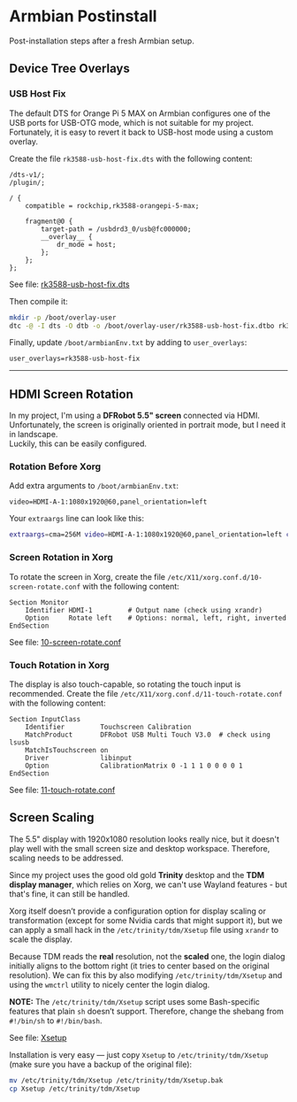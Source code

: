 # Armbian Postinstall

Post-installation steps after a fresh Armbian setup.

## Device Tree Overlays

### USB Host Fix

The default DTS for Orange Pi 5 MAX on Armbian configures one of the USB ports for USB-OTG mode, which is not suitable for my project. Fortunately, it is easy to revert it back to USB-host mode using a custom overlay.

Create the file `rk3588-usb-host-fix.dts` with the following content:

```
/dts-v1/;
/plugin/;

/ {
    compatible = rockchip,rk3588-orangepi-5-max;

    fragment@0 {
        target-path = /usbdrd3_0/usb@fc000000;
        __overlay__ {
            dr_mode = host;
        };
    };
};
```

See file: [rk3588-usb-host-fix.dts](./user_overlays/rk3588-usb-host-fix.dts)

Then compile it:

```bash
mkdir -p /boot/overlay-user
dtc -@ -I dts -O dtb -o /boot/overlay-user/rk3588-usb-host-fix.dtbo rk3588-usb-host-fix.dts
```

Finally, update `/boot/armbianEnv.txt` by adding to `user_overlays`:

```
user_overlays=rk3588-usb-host-fix
```

---

## HDMI Screen Rotation

In my project, I'm using a **DFRobot 5.5" screen** connected via HDMI. Unfortunately, the screen is originally oriented in portrait mode, but I need it in landscape.  
Luckily, this can be easily configured.

### Rotation Before Xorg

Add extra arguments to `/boot/armbianEnv.txt`:

```
video=HDMI-A-1:1080x1920@60,panel_orientation=left
```

Your `extraargs` line can look like this:

```bash
extraargs=cma=256M video=HDMI-A-1:1080x1920@60,panel_orientation=left console=tty1 splash quiet plymouth.ignore-serial-consoles
```

### Screen Rotation in Xorg

To rotate the screen in Xorg, create the file `/etc/X11/xorg.conf.d/10-screen-rotate.conf` with the following content:

```
Section Monitor
    Identifier HDMI-1         # Output name (check using xrandr)
    Option     Rotate left    # Options: normal, left, right, inverted
EndSection
```

See file: [10-screen-rotate.conf](./10-screen-rotate.conf)

### Touch Rotation in Xorg

The display is also touch-capable, so rotating the touch input is recommended. Create the file `/etc/X11/xorg.conf.d/11-touch-rotate.conf` with the following content:

```
Section InputClass
    Identifier         Touchscreen Calibration
    MatchProduct       DFRobot USB Multi Touch V3.0  # check using lsusb
    MatchIsTouchscreen on
    Driver             libinput
    Option             CalibrationMatrix 0 -1 1 1 0 0 0 0 1
EndSection
```

See file: [11-touch-rotate.conf](./11-touch-rotate.conf)

## Screen Scaling

The 5.5" display with 1920x1080 resolution looks really nice, but it doesn't play well with the small screen size and desktop workspace. Therefore, scaling needs to be addressed.

Since my project uses the good old gold **Trinity** desktop and the **TDM display manager**, which relies on Xorg, we can't use Wayland features - but that's fine, it can still be handled.

Xorg itself doesn’t provide a configuration option for display scaling or transformation (except for some Nvidia cards that might support it), but we can apply a small hack in the `/etc/trinity/tdm/Xsetup` file using `xrandr` to scale the display.

Because TDM reads the **real** resolution, not the **scaled** one, the login dialog initially aligns to the bottom right (it tries to center based on the original resolution). We can fix this by also modifying `/etc/trinity/tdm/Xsetup` and using the `wmctrl` utility to nicely center the login dialog.

**NOTE:** The `/etc/trinity/tdm/Xsetup` script uses some Bash-specific features that plain `sh` doesn’t support. Therefore, change the shebang from `#!/bin/sh` to `#!/bin/bash`.

See file: [Xsetup](./Xsetup)

Installation is very easy — just copy `Xsetup` to `/etc/trinity/tdm/Xsetup` (make sure you have a backup of the original file):

```bash
mv /etc/trinity/tdm/Xsetup /etc/trinity/tdm/Xsetup.bak
cp Xsetup /etc/trinity/tdm/Xsetup
```
